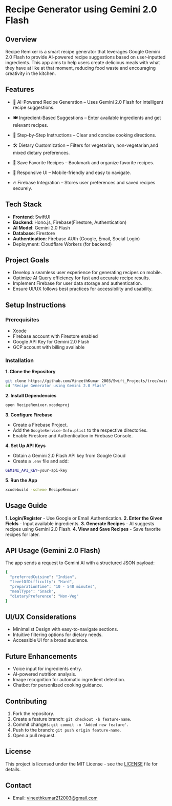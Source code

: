 # Recipe Generator using Gemini 2.0 Flash

## Overview
Recipe Remixer is a smart recipe generator that leverages Google Gemini 2.0 Flash to provide AI-powered recipe suggestions based on user-inputted ingredients. This app aims to help users create delicious meals with what they have at like at that moment, reducing food waste and encouraging creativity in the kitchen.

## Features
- 🧠 AI-Powered Recipe Generation – Uses Gemini 2.0 Flash for intelligent recipe suggestions.

- 🍽️ Ingredient-Based Suggestions – Enter available ingredients and get relevant recipes.

- 📖 Step-by-Step Instructions – Clear and concise cooking directions.

- 🛠️ Dietary Customization – Filters for vegetarian, non-vegetarian,and mixed dietary preferences.

- 💾 Save Favorite Recipes – Bookmark and organize favorite recipes.

- 📱 Responsive UI – Mobile-friendly and easy to navigate.

- 🔥 Firebase Integration – Stores user preferences and saved recipes securely.

## Tech Stack
- **Frontend**: SwiftUI
- **Backend**: Hono.js, Firebase(Firestore, Authentication)
- **AI Model**: Gemini 2.0 Flash
- **Database**: Firestore
- **Authentication**: Firebase AUth (Google, Email, Social Login)
- Deployment: Cloudflare Workers (for backend)

## Project Goals
- Develop a seamless user experience for generating recipes on mobile.
- Optimize AI Query efficiency for fast and accurate recipe results.
- Implement Firebase for user data storage and authentication.
- Ensure UI/UX follows best practices for accessibility and usability.

## Setup Instructions
### Prerequisites
- Xcode
- Firebase account with Firestore enabled
- Google API Key for Gemini 2.0 Flash
- GCP account with billing available

### Installation
**1\. Clone the Repository**
```bash
git clone https://github.com/VineethKumar 2003/Swift_Projects/tree/main/Recipe%20Generator%20using%20Gemini%202.0%20Flash
cd "Recipe Generator using Gemini 2.0 Flash"
```

**2\. Install Dependencies**
```bash
open RecipeRemixer.xcodeproj
```

**3\. Configure Firebase**
- Create a Firebase Project.
- Add the `GoogleService-Info.plist` to the respective directories.
- Enable Firestore and Authentication in Firebase Console.


**4\. Set Up API Keys**
- Obtain a Gemini 2.0 Flash API key from Google Cloud
- Create a `.env` file and add:
```bash
GEMINI_API_KEY=your-api-key
```

**5\. Run the App**
```bash
xcodebuild -scheme RecipeRemixer
```

## Usage Guide
**1. Login/Register** - Use Google or Email Authentication.
**2. Enter the Given Fields** - Input available ingredients.
**3. Generate Recipes** - AI suggests recipes using Gemini 2.0 Flash.
**4. View and Save Recipes** - Save favorite recipes for later.

## API Usage (Gemini 2.0 Flash)
The app sends a request to Gemini AI with a structured JSON payload:
```bash
{
  "preferredCuisine": "Indian",
  "levelOfDifficulty": "Hard",
  "preparationTime": "10 - 540 minutes",
  "mealType": "Snack",
  "dietaryPreference": "Non-Veg"
}
```

## UI/UX Considerations
- Minimalist Design with easy-to-navigate sections.
- Intuitive filtering options for dietary needs.
- Accessible UI for a broad audience.

## Future Enhancements
- Voice input for ingredients entry.
- AI-powered nutrition analysis.
- Image recognition for automatic ingredient detection.
- Chatbot for personlized cooking guidance.

## Contributing
1. Fork the repository.
2. Create a feature branch: `git checkout -b feature-name`.
3. Commit changes: `git commit -m 'Added new feature'`.
4. Push to the branch: `git push origin feature-name`.
5. Open a pull request.

## License
This project is licensed under the MIT License - see the [LICENSE](LICENSE) file for details.

## Contact
- Email: vineethkumar212003@gmail.com




